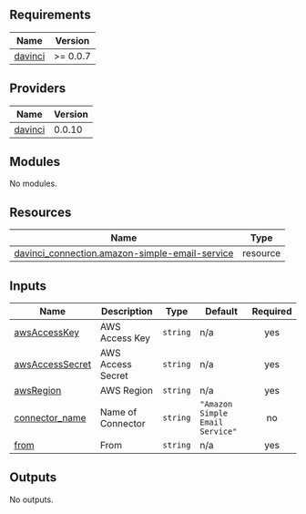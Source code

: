 <!-- BEGIN_TF_DOCS -->
## Requirements

| Name | Version |
|------|---------|
| <a name="requirement_davinci"></a> [davinci](#requirement\_davinci) | >= 0.0.7 |

## Providers

| Name | Version |
|------|---------|
| <a name="provider_davinci"></a> [davinci](#provider\_davinci) | 0.0.10 |

## Modules

No modules.

## Resources

| Name | Type |
|------|------|
| [davinci_connection.amazon-simple-email-service](https://registry.terraform.io/providers/samir-gandhi/davinci/latest/docs/resources/connection) | resource |

## Inputs

| Name | Description | Type | Default | Required |
|------|-------------|------|---------|:--------:|
| <a name="input_awsAccessKey"></a> [awsAccessKey](#input\_awsAccessKey) | AWS Access Key | `string` | n/a | yes |
| <a name="input_awsAccessSecret"></a> [awsAccessSecret](#input\_awsAccessSecret) | AWS Access Secret | `string` | n/a | yes |
| <a name="input_awsRegion"></a> [awsRegion](#input\_awsRegion) | AWS Region | `string` | n/a | yes |
| <a name="input_connector_name"></a> [connector\_name](#input\_connector\_name) | Name of Connector | `string` | `"Amazon Simple Email Service"` | no |
| <a name="input_from"></a> [from](#input\_from) | From | `string` | n/a | yes |

## Outputs

No outputs.
<!-- END_TF_DOCS -->